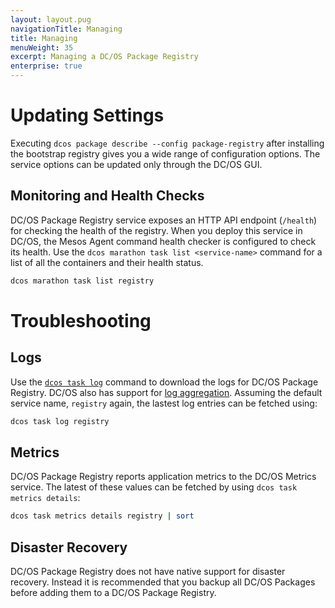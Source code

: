 ```yaml
---
layout: layout.pug
navigationTitle: Managing
title: Managing
menuWeight: 35
excerpt: Managing a DC/OS Package Registry
enterprise: true
---
```


# Updating Settings

Executing `dcos package describe --config package-registry` after installing the bootstrap registry gives you a wide range of configuration options. The service options can be updated only through the DC/OS GUI.

## Monitoring and Health Checks

DC/OS Package Registry service exposes an HTTP API endpoint (`/health`) for checking the health of the registry. When you deploy this service in DC/OS, the Mesos Agent command health checker is configured to check its health. Use the `dcos marathon task list <service-name>` command for a list of all the containers and their health status.

```bash
dcos marathon task list registry
```

# Troubleshooting

## Logs

Use the [`dcos task log`](/dcos/1.12/monitoring/logging/quickstart/#view-the-mesos-and-dcos-logs) command to download the logs for DC/OS Package Registry. DC/OS also has support for [log aggregation](/dcos/1.12/monitoring/logging/aggregating/). Assuming the default service name, `registry` again, the lastest log entries can be fetched using:

```bash
dcos task log registry
```

## Metrics

DC/OS Package Registry reports application metrics to the DC/OS Metrics service. The latest of these values can be fetched by using `dcos task metrics details`:

```bash
dcos task metrics details registry | sort
```

## Disaster Recovery

DC/OS Package Registry does not have native support for disaster recovery. Instead it is recommended that you backup all DC/OS Packages before adding them to a DC/OS Package Registry.
